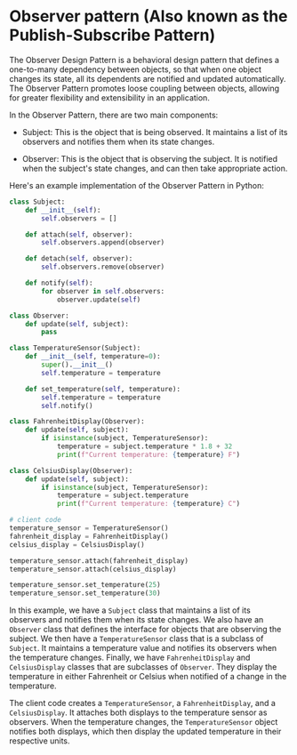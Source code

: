 # Observer pattern (Also known as the Publish-Subscribe Pattern)

The Observer Design Pattern is a behavioral design pattern that defines a one-to-many dependency between objects, so that when one object changes its state, all its dependents are notified and updated automatically. The Observer Pattern promotes loose coupling between objects, allowing for greater flexibility and extensibility in an application.

In the Observer Pattern, there are two main components:

- Subject: This is the object that is being observed. It maintains a list of its observers and notifies them when its state changes.

- Observer: This is the object that is observing the subject. It is notified when the subject's state changes, and can then take appropriate action.

Here's an example implementation of the Observer Pattern in Python:

```py
class Subject:
    def __init__(self):
        self.observers = []

    def attach(self, observer):
        self.observers.append(observer)

    def detach(self, observer):
        self.observers.remove(observer)

    def notify(self):
        for observer in self.observers:
            observer.update(self)

class Observer:
    def update(self, subject):
        pass

class TemperatureSensor(Subject):
    def __init__(self, temperature=0):
        super().__init__()
        self.temperature = temperature

    def set_temperature(self, temperature):
        self.temperature = temperature
        self.notify()

class FahrenheitDisplay(Observer):
    def update(self, subject):
        if isinstance(subject, TemperatureSensor):
            temperature = subject.temperature * 1.8 + 32
            print(f"Current temperature: {temperature} F")

class CelsiusDisplay(Observer):
    def update(self, subject):
        if isinstance(subject, TemperatureSensor):
            temperature = subject.temperature
            print(f"Current temperature: {temperature} C")

# client code
temperature_sensor = TemperatureSensor()
fahrenheit_display = FahrenheitDisplay()
celsius_display = CelsiusDisplay()

temperature_sensor.attach(fahrenheit_display)
temperature_sensor.attach(celsius_display)

temperature_sensor.set_temperature(25)
temperature_sensor.set_temperature(30)
```

In this example, we have a `Subject` class that maintains a list of its observers and notifies them when its state changes. We also have an `Observer` class that defines the interface for objects that are observing the subject. We then have a `TemperatureSensor` class that is a subclass of `Subject`. It maintains a temperature value and notifies its observers when the temperature changes. Finally, we have `FahrenheitDisplay` and `CelsiusDisplay` classes that are subclasses of `Observer`. They display the temperature in either Fahrenheit or Celsius when notified of a change in the temperature.

The client code creates a `TemperatureSensor`, a `FahrenheitDisplay`, and a `CelsiusDisplay`. It attaches both displays to the temperature sensor as observers. When the temperature changes, the `TemperatureSensor` object notifies both displays, which then display the updated temperature in their respective units.
